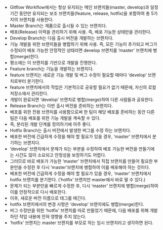 - Gitflow Workflow에서는 항상 유지되는 메인 브랜치들(master, develop)과 일정 기간 동안만 유지되는 보조 브랜치들(feature, release, hotfix)을 포함하여 총 5가지의 브랜치를 사용한다. 
- Master Branch는 제품으로 출시될 수 있는 브랜치다.
- 배포(Release) 이력을 관리하기 위해 사용. 즉, 배포 가능한 상태만을 관리한다.
- Develop Branch는 다음 출시 버전을 개발하는 브랜치다.
- 기능 개발을 위한 브랜치들을 병합하기 위해 사용. 즉, 모든 기능이 추가되고 버그가 수정되어 배포 가능한 안정적인 상태라면 develop 브랜치를 ‘master’ 브랜치에 병합(merge)한다. 
- 평소에는 이 브랜치를 기반으로 개발을 진행한다.
- Feature branch는 기능을 개발하는 브랜치다.
- feature 브랜치는 새로운 기능 개발 및 버그 수정이 필요할 때마다 ‘develop’ 브랜치로부터 분기한다. 
- feature 브랜치에서의 작업은 기본적으로 공유할 필요가 없기 때문에, 자신의 로컬 저장소에서 관리한다. 
- 개발이 완료되면 ‘develop’ 브랜치로 병합(merge)하여 다른 사람들과 공유한다.
- Release Branch는 이번 출시 버전을 준비하는 브랜치다.
- 배포를 위한 전용 브랜치를 사용함으로써 한 팀이 해당 배포를 준비하는 동안 다른 팀은 다음 배포를 위한 기능 개발을 계속할 수 있다. 
- 즉, 분리된 개발 단계를 정의하기에 아주 좋다. 
- Hotfix Branch는 출시 버전에서 발생한 버그를 수정 하는 브랜치다.
- 배포한 버전에 긴급하게 수정을 해야 할 필요가 있을 경우, ‘master’ 브랜치에서 분기하는 브랜치다. 
- ‘develop’ 브랜치에서 문제가 되는 부분을 수정하여 배포 가능한 버전을 만들기에는 시간도 많이 소요되고 안정성을 보장하기도 어렵다.
- 그러므로 바로 배포가 가능한 ‘master’ 브랜치에서 직접 브랜치를 만들어 필요한 부분만을 수정한 후 다시 ‘master’브랜치에 병합하여 이를 배포해야 하는 것이다. 
- 배포한 버전에 긴급하게 수정을 해야 할 필요가 있을 경우, ‘master’ 브랜치에서 hotfix 브랜치를 분기한다. (‘hotfix’ 브랜치만 master에서 바로 딸 수 있다.)
- 문제가 되는 부분만을 빠르게 수정한 후, 다시 ‘master’ 브랜치에 병합(merge)하여 이를 안정적으로 다시 배포한다.
- 이후, 새로운 버전 이름으로 태그를 매긴다.
- hotfix 브랜치에서의 변경 사항은 ‘develop’ 브랜치에도 병합(merge)한다.
- 버그 수정만을 위한 ‘hotfix’ 브랜치를 따로 만들었기 때문에, 다음 배포를 위해 개발하던 작업 내용에 전혀 영향을 주지 않는다. 
- ‘hotfix’ 브랜치는 master 브랜치를 부모로 하는 임시 브랜치라고 생각하면 된다.
